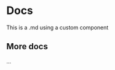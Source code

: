 <script setup>
import { useData } from 'vitepress'
import GSCLButton from '../src/components/GSCLButton.vue'
const { page } = useData()
</script>

# Docs

This is a .md using a custom component
<GSCLButton/>

<CustomComponent />

## More docs

...

